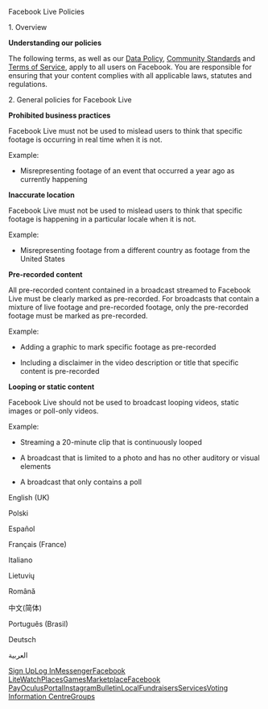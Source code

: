 Facebook Live Policies

1\. Overview

**Understanding our policies**

The following terms, as well as our [Data Policy](https://www.facebook.com/about/privacy/), [Community Standards](https://www.facebook.com/communitystandards/) and [Terms of Service](https://www.facebook.com/legal/terms), apply to all users on Facebook. You are responsible for ensuring that your content complies with all applicable laws, statutes and regulations.

2\. General policies for Facebook Live

**Prohibited business practices**

Facebook Live must not be used to mislead users to think that specific footage is occurring in real time when it is not.

Example:

*   Misrepresenting footage of an event that occurred a year ago as currently happening

**Inaccurate location**

Facebook Live must not be used to mislead users to think that specific footage is happening in a particular locale when it is not.

Example:

*   Misrepresenting footage from a different country as footage from the United States

**Pre-recorded content**

All pre-recorded content contained in a broadcast streamed to Facebook Live must be clearly marked as pre-recorded. For broadcasts that contain a mixture of live footage and pre-recorded footage, only the pre-recorded footage must be marked as pre-recorded.

Example:

*   Adding a graphic to mark specific footage as pre-recorded

*   Including a disclaimer in the video description or title that specific content is pre-recorded

**Looping or static content**

Facebook Live should not be used to broadcast looping videos, static images or poll-only videos.

Example:

*   Streaming a 20-minute clip that is continuously looped

*   A broadcast that is limited to a photo and has no other auditory or visual elements

*   A broadcast that only contains a poll

English (UK)

Polski

Español

Français (France)

Italiano

Lietuvių

Română

中文(简体)

Português (Brasil)

Deutsch

العربية

[Sign Up](https://www.facebook.com/reg/)[Log In](https://www.facebook.com/login/)[Messenger](https://l.facebook.com/l.php?u=https%3A%2F%2Fmessenger.com%2F&h=AT3q_WPU92QwKIZasY2jvXQRvZq9HyrAeyqzl1sKl3uje7U6kDZYMFHHjoEkQ4hfiCZNp1QI-6Y7qjwnQQuY5WQtQevJgL-86e8qHZojZ_F1dt2XVnLORHU1UokO1KIRxcRYQgbZMrvrH27IONoU5uCH9i_kSf1UwgwZtA)[Facebook Lite](https://www.facebook.com/lite/)[Watch](https://en-gb.facebook.com/watch/)[Places](https://www.facebook.com/places/)[Games](https://www.facebook.com/games/)[Marketplace](https://www.facebook.com/marketplace/)[Facebook Pay](https://pay.facebook.com/)[Oculus](https://l.facebook.com/l.php?u=https%3A%2F%2Fwww.oculus.com%2F&h=AT3q_WPU92QwKIZasY2jvXQRvZq9HyrAeyqzl1sKl3uje7U6kDZYMFHHjoEkQ4hfiCZNp1QI-6Y7qjwnQQuY5WQtQevJgL-86e8qHZojZ_F1dt2XVnLORHU1UokO1KIRxcRYQgbZMrvrH27IONoU5uCH9i_kSf1UwgwZtA)[Portal](https://portal.facebook.com/)[Instagram](https://l.facebook.com/l.php?u=https%3A%2F%2Fwww.instagram.com%2F&h=AT3q_WPU92QwKIZasY2jvXQRvZq9HyrAeyqzl1sKl3uje7U6kDZYMFHHjoEkQ4hfiCZNp1QI-6Y7qjwnQQuY5WQtQevJgL-86e8qHZojZ_F1dt2XVnLORHU1UokO1KIRxcRYQgbZMrvrH27IONoU5uCH9i_kSf1UwgwZtA)[Bulletin](https://www.bulletin.com/)[Local](https://www.facebook.com/local/lists/245019872666104/)[Fundraisers](https://www.facebook.com/fundraisers/)[Services](https://www.facebook.com/biz/directory/)[Voting Information Centre](https://www.facebook.com/votinginformationcenter/?entry_point=c2l0ZQ%3D%3D)[Groups](https://www.facebook.com/groups/explore/)